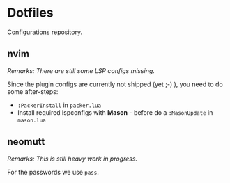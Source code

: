 # Dotfiles

Configurations repository.

## nvim

*Remarks: There are still some LSP configs missing.*

Since the plugin configs are currently not shipped (yet ;-) ), you need to do some after-steps:

 * `:PackerInstall` in `packer.lua`
 * Install required lspconfigs with **Mason** - before do a `:MasonUpdate` in `mason.lua`

## neomutt

*Remarks: This is still heavy work in progress.*

For the passwords we use `pass`. 

